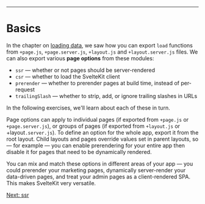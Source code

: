 ------
# **Basics**
In the chapter on [loading data](/part3/loading-data/page), we saw how you can export `load` functions from `+page.js`, `+page.server.js`, `+layout.js` and `+layout.server.js` files. We can also export various **page options** from these modules:
- `ssr` — whether or not pages should be server-rendered
- `csr` — whether to load the SvelteKit client
- `prerender` — whether to prerender pages at build time, instead of per-request
- `trailingSlash` — whether to strip, add, or ignore trailing slashes in URLs

In the following exercises, we'll learn about each of these in turn.

Page options can apply to individual pages (if exported from `+page.js` or `+page.server.js`), or groups of pages (if exported from `+layout.js` or +layout`.server.js`). To define an option for the whole app, export it from the root layout. Child layouts and pages override values set in parent layouts, so — for example — you can enable prerendering for your entire app then disable it for pages that need to be dynamically rendered.

You can mix and match these options in different areas of your app — you could prerender your marketing pages, dynamically server-render your data-driven pages, and treat your admin pages as a client-rendered SPA. This makes SvelteKit very versatile.

[Next: ssr](/part4/page-options/ssr)
